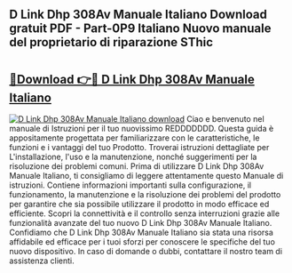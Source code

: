 ## D Link Dhp 308Av Manuale Italiano Download gratuit PDF - Part-0P9 Italiano Nuovo manuale del proprietario di riparazione SThic

# <h2><a href="http://dfb62z9.blite.top/?on=D+Link+Dhp+308Av+Manuale+Italiano">🔗Download 👉🔴 D Link Dhp 308Av Manuale Italiano</a></h2>

[![D Link Dhp 308Av Manuale Italiano download](https://i.imgur.com/lujVjoI.png)](http://dfb62z9.blite.top/?on=D+Link+Dhp+308Av+Manuale+Italiano)
Ciao e benvenuto nel manuale di Istruzioni per il tuo nuovissimo REDDDDDDD. Questa guida è appositamente progettata per familiarizzare con le caratteristiche, le funzioni e i vantaggi del tuo Prodotto. Troverai istruzioni dettagliate per L'installazione, l'uso e la manutenzione, nonché suggerimenti per la risoluzione dei problemi comuni. Prima di utilizzare D Link Dhp 308Av Manuale Italiano, ti consigliamo di leggere attentamente questo Manuale di istruzioni. Contiene informazioni importanti sulla configurazione, il funzionamento, la manutenzione e la risoluzione dei problemi del prodotto per garantire che sia possibile utilizzare il prodotto in modo efficace ed efficiente. Scopri la connettività e il controllo senza interruzioni grazie alle funzionalità avanzate del tuo nuovo D Link Dhp 308Av Manuale Italiano. Confidiamo che D Link Dhp 308Av Manuale Italiano sia stata una risorsa affidabile ed efficace per i tuoi sforzi per conoscere le specifiche del tuo nuovo dispositivo. In caso di domande o dubbi, contattare il nostro team di assistenza clienti.
